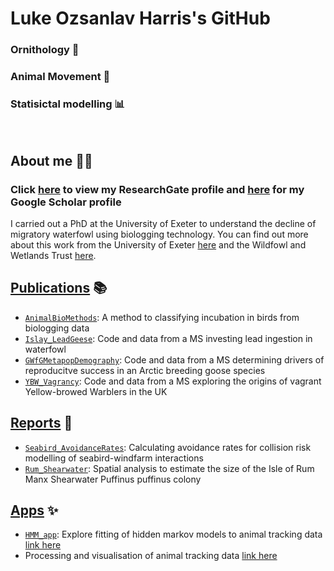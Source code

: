 # Luke Ozsanlav Harris's GitHub 
### Ornithology 🦢
### Animal Movement 🐾
### Statisictal modelling 📊

<br/>

## About me 👨‍🔬
### Click [here](https://www.researchgate.net/profile/Luke-Ozsanlav-Harris) to view my ResearchGate profile and [here](https://scholar.google.co.uk/citations?user=9VyBol4AAAAJ&hl=en) for my Google Scholar profile
I carried out a PhD at the University of Exeter to understand the decline of migratory waterfowl using biologging technology. You can find out more about this work from the University of Exeter [here](https://biosciences.exeter.ac.uk/staff/profile/index.php?web_id=Luke_Ozsanlav-Harris) and the Wildfowl and Wetlands Trust [here](https://www.wwt.org.uk/our-work/wetland-conservation-unit/meet-the-team/luke-ozsanlav-harris/).

## [Publications](https://github.com/stars/LukeOzsanlav/lists/manuscripts) 📚
- [`AnimalBioMethods`](https://github.com/LukeOzsanlav/AnimalBioMethods): A method to classifying incubation in birds from biologging data
- [`Islay_LeadGeese`](https://github.com/LukeOzsanlav/Islay_LeadGeese): Code and data from a MS investing lead ingestion in waterfowl
- [`GWfGMetapopDemography`](https://github.com/LukeOzsanlav/GWfGMetapopDemography): Code and data from a MS determining drivers of reproducitve success in an Arctic breeding goose species
- [`YBW_Vagrancy`](https://github.com/LukeOzsanlav/YBW_Vagrancy): Code and data from a MS exploring the origins of vagrant Yellow-browed Warblers in the UK

## [Reports](https://github.com/stars/LukeOzsanlav/lists/reports) 🚀
- [`Seabird_AvoidanceRates`](https://github.com/LukeOzsanlav/Seabird_AvoidanceRates): Calculating avoidance rates for collision risk modelling of seabird-windfarm interactions 
- [`Rum_Shearwater`](https://github.com/LukeOzsanlav/Rum_Shearwater): Spatial analysis to estimate the size of the Isle of Rum Manx Shearwater Puffinus puffinus colony

## [Apps](https://github.com/stars/LukeOzsanlav/lists/shiny-apps) ✨
- [`HMM_app`](https://github.com/LukeOzsanlav/HMM_App): Explore fitting of hidden markov models to animal tracking data [link here](https://lukeozsanlav.shinyapps.io/hmm_explorer/)
- Processing and visualisation of animal tracking data [link here](https://lukeozsanlav.shinyapps.io/exmove_explorer/)
